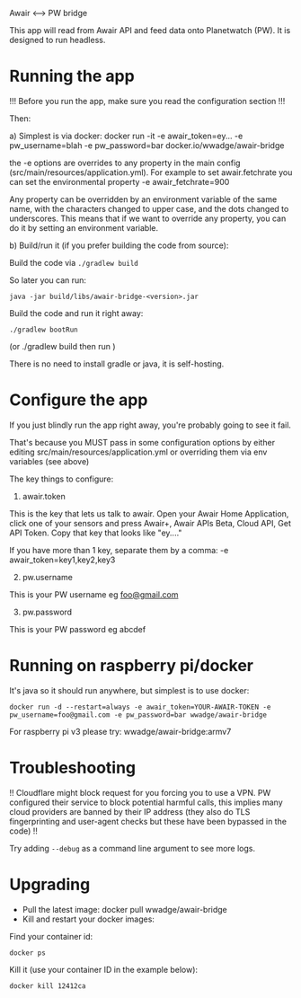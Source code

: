 Awair <--> PW bridge


This app will read from Awair API and feed data onto Planetwatch (PW). It is designed to run 
headless. 

# Running the app

!!!
Before you run the app, make sure you read the configuration section
!!!

Then:

a) Simplest is via docker: docker run -it -e awair_token=ey... -e pw_username=blah -e pw_password=bar docker.io/wwadge/awair-bridge

the -e options are overrides to any property in the main config (src/main/resources/application.yml). For example to set awair.fetchrate you can set
the environmental property -e awair_fetchrate=900

Any property can be overridden by an environment variable of the same name, with the characters changed to upper case, and the dots changed to underscores. This means that if we want to override any property, you can do it by setting an environment variable.



b) Build/run it (if you prefer building the code from source):

Build the code via `./gradlew build`

So later you can run:

`java -jar build/libs/awair-bridge-<version>.jar`

Build the code and run it right away:

`./gradlew bootRun` 

(or ./gradlew build then run )

There is no need to install gradle or java, it is self-hosting.


# Configure the app

If you just blindly run the app right away, you're probably going to see it fail.

That's because you MUST pass in some configuration options by either editing
src/main/resources/application.yml or overriding them via env variables (see above)


The key things to configure:
1) awair.token 

This is the key that lets us talk to awair. Open your Awair Home Application, click one of your sensors and press Awair+, Awair APIs Beta, Cloud API, Get API Token. Copy that key that looks like "ey...."

If you have more than 1 key, separate them by a comma: -e awair_token=key1,key2,key3

2) pw.username

This is your PW username eg foo@gmail.com

3) pw.password

This is your PW password eg abcdef

# Running on raspberry pi/docker

It's java so it should run anywhere, but simplest is to use docker:

``
 docker run -d --restart=always -e awair_token=YOUR-AWAIR-TOKEN -e pw_username=foo@gmail.com -e pw_password=bar wwadge/awair-bridge
``

For raspberry pi v3 please try:  wwadge/awair-bridge:armv7


# Troubleshooting

!!
Cloudflare might block request for you forcing you to use a VPN. PW configured
their service to block potential harmful calls, this implies many cloud providers
are banned by their IP address (they also do TLS fingerprinting and user-agent checks
but these have been bypassed in the code)
!!

Try adding ``--debug`` as a command line argument to see more logs.

# Upgrading

- Pull the latest image: docker pull wwadge/awair-bridge
- Kill and restart your docker images:

Find your container id:

``
docker ps   
``

Kill it (use your container ID in the example below): 

``docker kill 12412ca``





